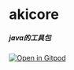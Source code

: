 # akicore
##### java的工具包

[![Open in Gitpod](https://gitpod.io/button/open-in-gitpod.svg)](https://gitpod.io/#https://github.com/ancient2now/akicore.git)

